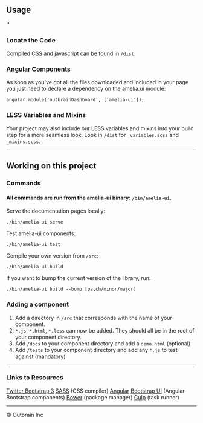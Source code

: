 
## Usage
''
### Locate the Code

Compiled CSS and javascript can be found in `/dist`.

### Angular Components

As soon as you've got all the files downloaded and included in your page you just need to declare a dependency on the amelia.ui module:

```
angular.module('outbrainDashboard', ['amelia-ui']);
```

### LESS Variables and Mixins

Your project may also include our LESS variables and mixins into your build step for a more seamless look. Look in `/dist` for `_variables.scss` and `_mixins.scss`.

***

## Working on this project

### Commands

#### All commands are run from the amelia-ui binary: `/bin/amelia-ui`.

Serve the documentation pages locally:

```
./bin/amelia-ui serve
```

Test amelia-ui components:

```
./bin/amelia-ui test
```

Compile your own version from `/src`:

```
./bin/amelia-ui build
```

If you want to bump the current version of the library, run:

```
./bin/amelia-ui build --bump [patch/minor/major]
```

### Adding a component

1. Add a directory in `/src` that corresponds with the name of your component.
2. `*.js`, `*.html`, `*.less` can now be added. They should all be in the root of your component directory.
3. Add `/docs` to your component directory and add a `demo.html` (optional)
4. Add `/tests` to your component directory and add any `*.js` to test against (mandatory)

***

### Links to Resources
[Twitter Bootstrap 3](http://getbootstrap.com/)
[SASS](http://sass-lang.com/) (CSS compiler)
[Angular](http://angularjs.org/)
[Bootstrap UI](http://angular-ui.github.io/bootstrap/) (Angular Bootstrap components)
[Bower](http://bower.io/) (package manager)
[Gulp](http://gulpjs.com/) (task runner)

***

&copy; Outbrain Inc
